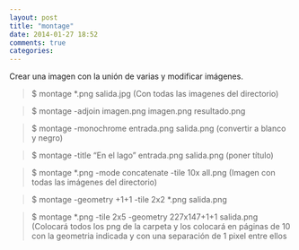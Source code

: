 ```yaml
---
layout: post
title: "montage"
date: 2014-01-27 18:52
comments: true
categories: 
---
```

Crear una imagen con la unión de varias y modificar imágenes.

>$ montage *.png salida.jpg (Con todas las imagenes del directorio)

>$ montage -adjoin imagen.png imagen.png resultado.png

>$ montage -monochrome entrada.png salida.png (convertir a blanco y negro)

>$ montage -title “En el lago” entrada.png salida.png (poner título)

>$ montage *.png -mode concatenate -tile 10x all.png (Imagen con todas las imágenes del directorio)

>$ montage -geometry +1+1 -tile 2x2 *.png salida.png

>$ montage *.png -tile 2x5 -geometry 227x147+1+1 salida.png (Colocará todos los png de la carpeta y los colocará en páginas de 10 con la geometria indicada y con una separación de 1 pixel entre ellos

